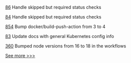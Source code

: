 
[86](https://github.com/hyperledger-labs/fabric-builder-k8s/pull/86) Handle skipped but required status checks

[84](https://github.com/hyperledger-labs/fabric-builder-k8s/pull/84) Handle skipped but required status checks

[854](https://github.com/hyperledger-labs/business-partner-agent/pull/854) Bump docker/build-push-action from 3 to 4

[83](https://github.com/hyperledger-labs/fabric-builder-k8s/pull/83) Update docs with general Kubernetes config info

[360](https://github.com/hyperledger-labs/fabric-operations-console/pull/360) Bumped node versions from 16 to 18 in the workflows


[See more >>>](https://start-here.hyperledger.org/pull-requests)
